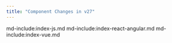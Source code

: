 ```yaml
---
title: "Component Changes in v27"
---
```


md-include:index-js.md 
md-include:index-react-angular.md 
md-include:index-vue.md 

